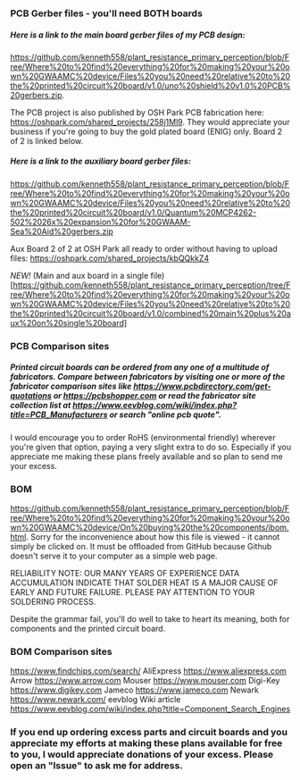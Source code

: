 ### PCB Gerber files - you'll need BOTH boards
##### Here is a link to the main board gerber files of my PCB design: 
https://github.com/kenneth558/plant_resistance_primary_perception/blob/Free/Where%20to%20find%20everything%20for%20making%20your%20own%20GWAAMC%20device/Files%20you%20need%20relative%20to%20the%20printed%20circuit%20board/v1.0/uno%20shield%20v1.0%20PCB%20gerbers.zip.  

The PCB project is also published by OSH Park PCB fabrication here: https://oshpark.com/shared_projects/258j1Ml9.  They would appreciate your business if you're going to buy the gold plated board (ENIG) only.  Board 2 of 2 is linked below.

##### Here is a link to the auxiliary board gerber files:
https://github.com/kenneth558/plant_resistance_primary_perception/blob/Free/Where%20to%20find%20everything%20for%20making%20your%20own%20GWAAMC%20device/Files%20you%20need%20relative%20to%20the%20printed%20circuit%20board/v1.0/Quantum%20MCP4262-502%2026x%20expansion%20for%20GWAAM-Sea%20Aid%20gerbers.zip

Aux Board 2 of 2 at OSH Park all ready to order without having to upload files:
https://oshpark.com/shared_projects/kbQQkkZ4

*NEW!* (Main and aux board in a single file)[https://github.com/kenneth558/plant_resistance_primary_perception/tree/Free/Where%20to%20find%20everything%20for%20making%20your%20own%20GWAAMC%20device/Files%20you%20need%20relative%20to%20the%20printed%20circuit%20board/v1.0/combined%20main%20plus%20aux%20on%20single%20board]

### PCB Comparison sites
##### Printed circuit boards can be ordered from any one of a multitude of fabricators.  Compare between fabricators by visiting one or more of the fabricator comparison sites like https://www.pcbdirectory.com/get-quotations or https://pcbshopper.com or read the fabricator site collection list at https://www.eevblog.com/wiki/index.php?title=PCB_Manufacturers or search "online pcb quote".

I would encourage you to order RoHS (environmental friendly) wherever you're given that option, paying a very slight extra to do so.  Especially if you appreciate me making these plans freely available and so plan to send me your excess.
### BOM
https://github.com/kenneth558/plant_resistance_primary_perception/blob/Free/Where%20to%20find%20everything%20for%20making%20your%20own%20GWAAMC%20device/On%20buying%20the%20components/ibom.html.  Sorry for the inconvenience about how this file is viewed - it cannot simply be clicked on.  It must be offloaded from GitHub because Github doesn't serve it to your computer as a simple web page.

RELIABILITY NOTE:
OUR MANY YEARS OF EXPERIENCE DATA ACCUMULATION INDICATE
THAT SOLDER HEAT IS A MAJOR CAUSE OF EARLY AND FUTURE
FAILURE.  PLEASE PAY ATTENTION TO YOUR SOLDERING PROCESS.

Despite the grammar fail, you'll do well to take to heart its meaning, both for components and the printed circuit board.

### BOM Comparison sites
https://www.findchips.com/search/
AliExpress   https://www.aliexpress.com
Arrow https://www.arrow.com
Mouser https://www.mouser.com
Digi-Key https://www.digikey.com
Jameco https://www.jameco.com
Newark https://www.newark.com/
eevblog Wiki article https://www.eevblog.com/wiki/index.php?title=Component_Search_Engines
 
###  If you end up ordering excess parts and circuit boards and you appreciate my efforts at making these plans available for free to you, I would appreciate donations of your excess.  Please open an "Issue" to ask me for address.
